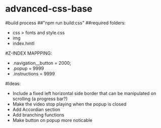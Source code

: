 # advanced-css-base

#build process
##"npm run build:css"
##required folders:
* css > fonts and style.css
* img
* index.hmtl

#Z-INDEX MAPPPING:
* .navigation__button = 2000;
* .popup = 9999
* .instructions = 9999

#Ideas:
* Include a fixed left horizontal side border that can be manipulated on scrolling (a progress bar?)
* Make the video stop playing when the popup is closed
* Add Accordian section
* Add branching functions
* Make button on popup more noticable